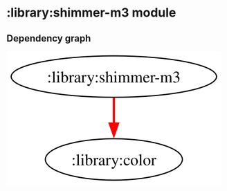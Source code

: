 # :library:shimmer-m3 module
## Dependency graph
![Dependency graph](../../docs/images/graphs/dep_graph_library_shimmer_m3.svg)
